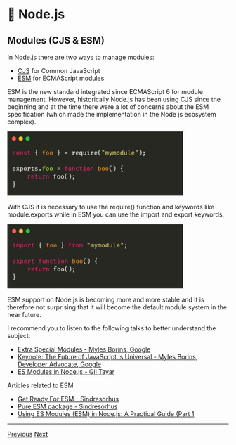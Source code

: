 # 🐢 Node.js

## Modules (CJS & ESM)

In Node.js there are two ways to manage modules:

- [CJS](https://nodejs.org/api/modules.html) for Common JavaScript
- [ESM](https://nodejs.org/api/esm.html) for ECMAScript modules

ESM is the new standard integrated since ECMAScript 6 for module management. However, historically Node.js has been using CJS since the beginning and at the time there were a lot of concerns about the ESM specification (which made the implementation in the Node js ecosystem complex).

<img src="./../../../assets/nodejs/module-require.png" alt="Require module" width="400"/>

With CJS it is necessary to use the require() function and keywords like module.exports while in ESM you can use the import and export keywords.

<img src="./../../../assets/nodejs/module-import.png" alt="Import module" width="400"/>

ESM support on Node.js is becoming more and more stable and it is therefore not surprising that it will become the default module system in the near future.


I recommend you to listen to the following talks to better understand the subject:

- [Extra Special Modules - Myles Borins, Google](https://www.youtube.com/watch?v=bP0tlIcA3ns)
- [Keynote: The Future of JavaScript is Universal - Myles Borins, Developer Advocate, Google](https://www.youtube.com/watch?v=o2M7g8Xwc7g)
- [ES Modules in Node.js - Gil Tayar](https://www.youtube.com/watch?v=mMEKrHmZLpQ&list=PL0CdgOSSGlBalMPxFFycq7OIqQF8cJS28&index=7)

Articles related to ESM

- [Get Ready For ESM - Sindresorhus](https://blog.sindresorhus.com/get-ready-for-esm-aa53530b3f77)
- [Pure ESM package - Sindresorhus](https://gist.github.com/sindresorhus/a39789f98801d908bbc7ff3ecc99d99c)
- [Using ES Modules (ESM) in Node.js: A Practical Guide (Part 1](https://gils-blog.tayar.org/posts/using-jsm-esm-in-nodejs-a-practical-guide-part-1/)

---

[Previous](./debugging-and-profiling.md)
[Next](./websocket.md)